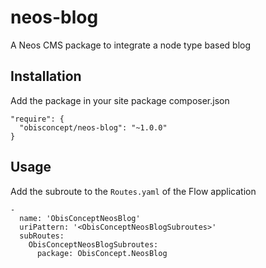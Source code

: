 # neos-blog
A Neos CMS package to integrate a node type based blog

## Installation
Add the package in your site package composer.json

```
"require": {
  "obisconcept/neos-blog": "~1.0.0"
}
```

## Usage
Add the subroute to the `Routes.yaml` of the Flow application

```
-
  name: 'ObisConceptNeosBlog'
  uriPattern: '<ObisConceptNeosBlogSubroutes>'
  subRoutes:
    ObisConceptNeosBlogSubroutes:
      package: ObisConcept.NeosBlog
```
